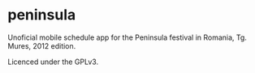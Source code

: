 peninsula
=========

Unoficial mobile schedule app for the Peninsula festival in Romania, Tg. Mures, 2012 edition.

Licenced under the GPLv3.